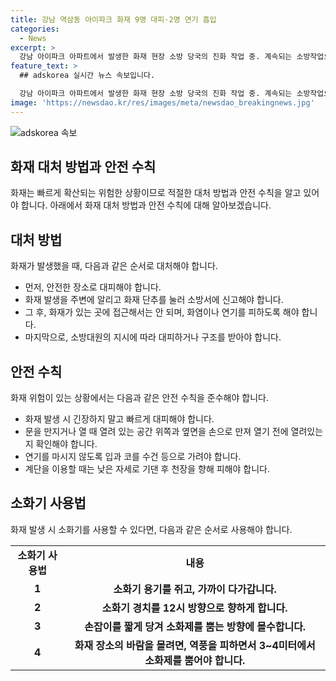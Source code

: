 ```yaml
---
title: 강남 역삼동 아이파크 화재 9명 대피·2명 연기 흡입
categories:
  - News
excerpt: >
  강남 아이파크 아파트에서 발생한 화재 현장 소방 당국의 진화 작업 중. 계속되는 소방작업으로 현재 상황은 안정이 유지되고 있으며, 부상자나 인명피해 보고는 아직 없는 것으로 전해졌다._INCIDENT_UPDATE.
feature_text: >
  ## adskorea 실시간 뉴스 속보입니다.

  강남 아이파크 아파트에서 발생한 화재 현장 소방 당국의 진화 작업 중. 계속되는 소방작업으로 현재 상황은 안정이 유지되고 있으며, 부상자나 인명피해 보고는 아직 없는 것으로 전해졌다._INCIDENT_UPDATE.
image: 'https://newsdao.kr/res/images/meta/newsdao_breakingnews.jpg'
---
```


<p><img src="https://newsdao.kr/res/images/meta/newsdao_breakingnews.jpg" alt="adskorea 속보" /></p>

<h2 data-ke-size="size26">화재 대처 방법과 안전 수칙</h2>

<p data-ke-size="size16">화재는 빠르게 확산되는 위험한 상황이므로 적절한 대처 방법과 안전 수칙을 알고 있어야 합니다. 아래에서 화재 대처 방법과 안전 수칙에 대해 알아보겠습니다.</p>

<h2 data-ke-size="size24">대처 방법</h2>

<p data-ke-size="size16">화재가 발생했을 때, 다음과 같은 순서로 대처해야 합니다.</p>

<ul>
  <li>먼저, 안전한 장소로 대피해야 합니다.</li>
  <li>화재 발생을 주변에 알리고 화재 단추를 눌러 소방서에 신고해야 합니다.</li>
  <li>그 후, 화재가 있는 곳에 접근해서는 안 되며, 화염이나 연기를 피하도록 해야 합니다.</li>
  <li>마지막으로, 소방대원의 지시에 따라 대피하거나 구조를 받아야 합니다.</li>
</ul>

<h2 data-ke-size="size24">안전 수칙</h2>

<p data-ke-size="size16">화재 위험이 있는 상황에서는 다음과 같은 안전 수칙을 준수해야 합니다.</p>

<ul>
  <li>화재 발생 시 긴장하지 말고 빠르게 대피해야 합니다.</li>
  <li>문을 만지거나 열 때 열려 있는 공간 위쪽과 옆면을 손으로 만져 열기 전에 열려있는지 확인해야 합니다.</li>
  <li>연기를 마시지 않도록 입과 코를 수건 등으로 가려야 합니다.</li>
  <li>계단을 이용할 때는 낮은 자세로 기댄 후 천장을 향해 피해야 합니다.</li>
</ul>

<h2 data-ke-size="size24">소화기 사용법</h2>

<p data-ke-size="size16">화재 발생 시 소화기를 사용할 수 있다면, 다음과 같은 순서로 사용해야 합니다.</p>

<table>
  <tr>
    <td style="text-align: center; height: 17px;"><b>소화기 사용법</b></td>
    <td style="text-align: center; height: 17px;"><b>내용</b></td>
  </tr>
  <tr>
    <td style="text-align: center; height: 17px;"><b>1</b></td>
    <td style="text-align: center; height: 17px;"><b>소화기 용기를 쥐고, 가까이 다가갑니다.</b></td>
  </tr>
  <tr>
    <td style="text-align: center; height: 17px;"><b>2</b></td>
    <td style="text-align: center; height: 17px;"><b>소화기 경치를 12시 방향으로 향하게 합니다.</b></td>
  </tr>
  <tr>
    <td style="text-align: center; height: 17px;"><b>3</b></td>
    <td style="text-align: center; height: 17px;"><b>손잡이를 짧게 당겨 소화제를 뿜는 방향에 몰수합니다.</b></td>
  </tr>
  <tr>
    <td style="text-align: center; height: 17px;"><b>4</b></td>
    <td style="text-align: center; height: 17px;"><b>화재 장소의 바람을 몰려면, 역풍을 피하면서 3~4미터에서 소화제를 뿜어야 합니다.</b></td>
  </tr>
</table>


